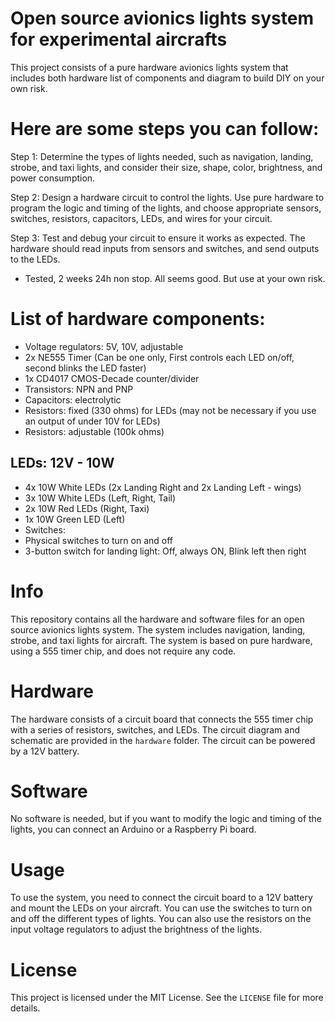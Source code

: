 # Open source avionics lights system for experimental aircrafts

 This project consists of a pure hardware avionics lights system that includes both hardware list of components and diagram to build DIY on your own risk.

# Here are some steps you can follow:
 Step 1: Determine the types of lights needed, such as navigation, landing, strobe, and taxi lights, and consider their size, shape, color, brightness, and power consumption.

 Step 2: Design a hardware circuit to control the lights. Use pure hardware to program the logic and timing of the lights, and choose appropriate sensors, switches, resistors, capacitors, LEDs, and wires for your circuit.

 Step 3: Test and debug your circuit to ensure it works as expected. The hardware should read inputs from sensors and switches, and send outputs to the LEDs.
 - Tested, 2 weeks 24h non stop. All seems good. But use at your own risk. 

# List of hardware components:
- Voltage regulators: 5V, 10V, adjustable
- 2x NE555 Timer (Can be one only, First controls each LED on/off, second blinks the LED faster)
- 1x CD4017 CMOS-Decade counter/divider
- Transistors: NPN and PNP
- Capacitors: electrolytic
- Resistors: fixed (330 ohms) for LEDs (may not be necessary if you use an output of under 10V for LEDs)
- Resistors: adjustable (100k ohms)

## LEDs: 12V - 10W
- 4x 10W White LEDs (2x Landing Right and 2x Landing Left - wings)
- 3x 10W White LEDs (Left, Right, Tail)
- 2x 10W Red LEDs (Right, Taxi)
- 1x 10W Green LED (Left)
- Switches:
- Physical switches to turn on and off
- 3-button switch for landing light: Off, always ON, Blink left then right

# Info
 This repository contains all the hardware and software files for an open source avionics lights system.
 The system includes navigation, landing, strobe, and taxi lights for aircraft.
 The system is based on pure hardware, using a 555 timer chip, and does not require any code.

# Hardware
 The hardware consists of a circuit board that connects the 555 timer chip with a series of resistors, switches, and LEDs.
 The circuit diagram and schematic are provided in the `hardware` folder.
 The circuit can be powered by a 12V battery.

# Software
 No software is needed, but if you want to modify the logic and timing of the lights, you can connect an Arduino or a Raspberry Pi board.

# Usage
 To use the system, you need to connect the circuit board to a 12V battery and mount the LEDs on your aircraft.
 You can use the switches to turn on and off the different types of lights.
 You can also use the resistors on the input voltage regulators to adjust the brightness of the lights.

# License
 This project is licensed under the MIT License. See the `LICENSE` file for more details.
